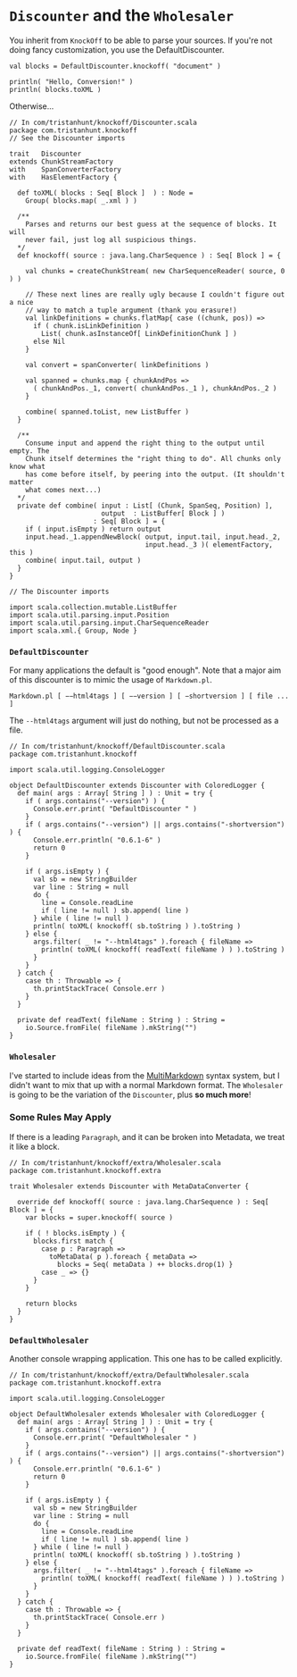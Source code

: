 # `Discounter` and the `Wholesaler` #

You inherit from `KnockOff` to be able to parse your sources. If you're not doing
fancy customization, you use the DefaultDiscounter.

    val blocks = DefaultDiscounter.knockoff( "document" )

    println( "Hello, Conversion!" )
    println( blocks.toXML )

Otherwise...

    // In com/tristanhunt/knockoff/Discounter.scala
    package com.tristanhunt.knockoff
    // See the Discounter imports
    
    trait   Discounter
    extends ChunkStreamFactory
    with    SpanConverterFactory
    with    HasElementFactory {
  
      def toXML( blocks : Seq[ Block ]  ) : Node =
        Group( blocks.map( _.xml ) )
  
      /**
        Parses and returns our best guess at the sequence of blocks. It will
        never fail, just log all suspicious things.
      */
      def knockoff( source : java.lang.CharSequence ) : Seq[ Block ] = {
          
        val chunks = createChunkStream( new CharSequenceReader( source, 0 ) )

        // These next lines are really ugly because I couldn't figure out a nice
        // way to match a tuple argument (thank you erasure!)
        val linkDefinitions = chunks.flatMap{ case ((chunk, pos)) =>
          if ( chunk.isLinkDefinition )
            List( chunk.asInstanceOf[ LinkDefinitionChunk ] )
          else Nil
        }
        
        val convert = spanConverter( linkDefinitions )
        
        val spanned = chunks.map { chunkAndPos =>
          ( chunkAndPos._1, convert( chunkAndPos._1 ), chunkAndPos._2 )
        }
        
        combine( spanned.toList, new ListBuffer )
      }
      
      /**
        Consume input and append the right thing to the output until empty. The
        Chunk itself determines the "right thing to do". All chunks only know what
        has come before itself, by peering into the output. (It shouldn't matter
        what comes next...)
      */
      private def combine( input : List[ (Chunk, SpanSeq, Position) ],
                           output  : ListBuffer[ Block ] )
                         : Seq[ Block ] = {
        if ( input.isEmpty ) return output
        input.head._1.appendNewBlock( output, input.tail, input.head._2,
                                      input.head._3 )( elementFactory, this )
        combine( input.tail, output )
      }
    }
    
    // The Discounter imports
    
    import scala.collection.mutable.ListBuffer
    import scala.util.parsing.input.Position
    import scala.util.parsing.input.CharSequenceReader
    import scala.xml.{ Group, Node }


### `DefaultDiscounter` ###

For many applications the default is "good enough". Note that a major aim of this
discounter is to mimic the usage of `Markdown.pl`.

    Markdown.pl [ −−html4tags ] [ −−version ] [ −shortversion ] [ file ... ]

The `--html4tags` argument will just do nothing, but not be processed as a file.

    // In com/tristanhunt/knockoff/DefaultDiscounter.scala
    package com.tristanhunt.knockoff
    
    import scala.util.logging.ConsoleLogger
    
    object DefaultDiscounter extends Discounter with ColoredLogger {
      def main( args : Array[ String ] ) : Unit = try {
        if ( args.contains("--version") ) {
          Console.err.print( "DefaultDiscounter " )
        }
        if ( args.contains("--version") || args.contains("-shortversion") ) {
          Console.err.println( "0.6.1-6" )
          return 0
        }
        
        if ( args.isEmpty ) {
          val sb = new StringBuilder
          var line : String = null
          do {
            line = Console.readLine
            if ( line != null ) sb.append( line )
          } while ( line != null )
          println( toXML( knockoff( sb.toString ) ).toString )
        } else {
          args.filter( _ != "--html4tags" ).foreach { fileName =>
            println( toXML( knockoff( readText( fileName ) ) ).toString )
          }
        }
      } catch {
        case th : Throwable => {
          th.printStackTrace( Console.err )
        }
      }
      
      private def readText( fileName : String ) : String =
        io.Source.fromFile( fileName ).mkString("")
    }


### `Wholesaler` ###

I've started to include ideas from the [MultiMarkdown][] syntax system, but I didn't
want to mix that up with a normal Markdown format. The `Wholesaler` is going to be
the variation of the `Discounter`, plus **so much more**!

### Some Rules May Apply

If there is a leading `Paragraph`, and it can be broken into Metadata, we treat it
like a block.

    // In com/tristanhunt/knockoff/extra/Wholesaler.scala
    package com.tristanhunt.knockoff.extra

    trait Wholesaler extends Discounter with MetaDataConverter {
      
      override def knockoff( source : java.lang.CharSequence ) : Seq[ Block ] = {
        var blocks = super.knockoff( source )
        
        if ( ! blocks.isEmpty ) {
          blocks.first match {
            case p : Paragraph =>
              toMetaData( p ).foreach { metaData =>
                blocks = Seq( metaData ) ++ blocks.drop(1) }
            case _ => {}
          }
        }
        
        return blocks
      }
    }


### `DefaultWholesaler` ###

Another console wrapping application. This one has to be called explicitly.

    // In com/tristanhunt/knockoff/extra/DefaultWholesaler.scala
    package com.tristanhunt.knockoff.extra

    import scala.util.logging.ConsoleLogger
    
    object DefaultWholesaler extends Wholesaler with ColoredLogger {
      def main( args : Array[ String ] ) : Unit = try {
        if ( args.contains("--version") ) {
          Console.err.print( "DefaultWholesaler " )
        }
        if ( args.contains("--version") || args.contains("-shortversion") ) {
          Console.err.println( "0.6.1-6" )
          return 0
        }
        
        if ( args.isEmpty ) {
          val sb = new StringBuilder
          var line : String = null
          do {
            line = Console.readLine
            if ( line != null ) sb.append( line )
          } while ( line != null )
          println( toXML( knockoff( sb.toString ) ).toString )
        } else {
          args.filter( _ != "--html4tags" ).foreach { fileName =>
            println( toXML( knockoff( readText( fileName ) ) ).toString )
          }
        }
      } catch {
        case th : Throwable => {
          th.printStackTrace( Console.err )
        }
      }
      
      private def readText( fileName : String ) : String =
        io.Source.fromFile( fileName ).mkString("")
    }

[MultiMarkdown]: http://fletcherpenney.net/multimarkdown/users_guide/multimarkdown_syntax_guide/
